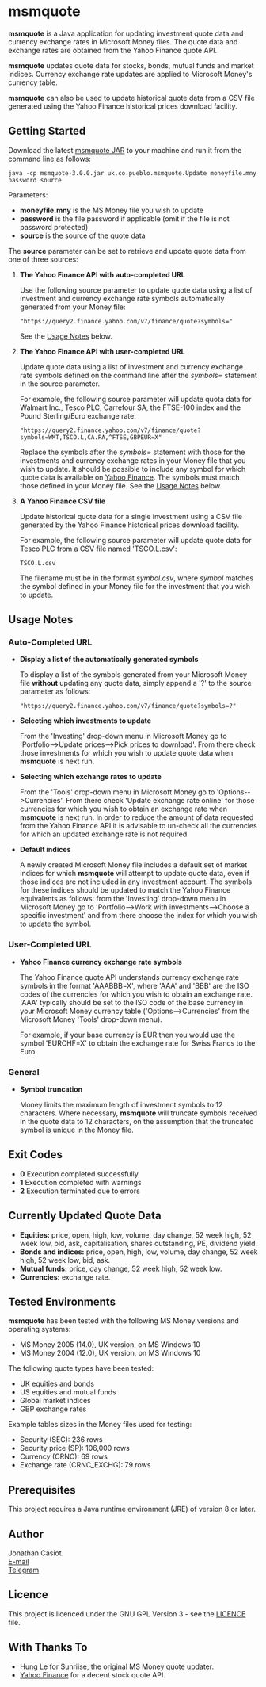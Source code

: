 # msmquote
**msmquote** is a Java application for updating investment quote data and currency exchange rates in Microsoft Money files. The quote data and exchange rates are obtained from the Yahoo Finance quote API.

**msmquote** updates quote data for stocks, bonds, mutual funds and market indices. Currency exchange rate updates are applied to Microsoft Money's currency table.

**msmquote** can also be used to update historical quote data from a CSV file generated using the Yahoo Finance historical prices download facility.

## Getting Started
Download the latest [msmquote JAR](https://github.com/36bits/msmquote/releases) to your machine and run it from the command line as follows:

`java -cp msmquote-3.0.0.jar uk.co.pueblo.msmquote.Update moneyfile.mny password source`

Parameters:
* **moneyfile.mny** is the MS Money file you wish to update
* **password** is the file password if applicable (omit if the file is not password protected)
* **source** is the source of the quote data

The **source** parameter can be set to retrieve and update quote data from one of three sources:

1. **The Yahoo Finance API with auto-completed URL**

   Use the following source parameter to update quote data using a list of investment and currency exchange rate symbols automatically generated from your Money file: 
   
   `"https://query2.finance.yahoo.com/v7/finance/quote?symbols="`

   See the [Usage Notes](#auto-completed-url) below.

2. **The Yahoo Finance API with user-completed URL**

   Update quote data using a list of investment and currency exchange rate symbols defined on the command line after the *symbols=* statement in the source parameter.

   For example, the following source parameter will update quota data for Walmart Inc., Tesco PLC, Carrefour SA, the FTSE-100 index and the Pound Sterling/Euro exchange rate:
   
   `"https://query2.finance.yahoo.com/v7/finance/quote?symbols=WMT,TSCO.L,CA.PA,^FTSE,GBPEUR=X"`
   
   Replace the symbols after the *symbols=* statement with those for the investments and currency exchange rates in your Money file that you wish to update. It should be possible to include any symbol for which quote data is available on [Yahoo Finance](https://finance.yahoo.com/). The symbols must match those defined in your Money file. See the [Usage Notes](#user-completed-url) below.

3. **A Yahoo Finance CSV file** 

   Update historical quote data for a single investment using a CSV file generated by the Yahoo Finance historical prices download facility.

   For example, the following source parameter will update quote data for Tesco PLC from a CSV file named 'TSCO.L.csv':
   
   `TSCO.L.csv`

   The filename must be in the format *symbol.csv*, where *symbol* matches the symbol defined in your Money file for the investment that you wish to update.

## Usage Notes
### Auto-Completed URL
* **Display a list of the automatically generated symbols**

  To display a list of the symbols generated from your Microsoft Money file **without** updating any quote data, simply append a '?' to the source parameter as follows: 

  `"https://query2.finance.yahoo.com/v7/finance/quote?symbols=?"`

* **Selecting which investments to update**

  From the 'Investing' drop-down menu in Microsoft Money go to 'Portfolio-->Update prices-->Pick prices to download'. From there check those investments for which you wish to update quote data when **msmquote** is next run.

* **Selecting which exchange rates to update**

  From the 'Tools' drop-down menu in Microsoft Money go to 'Options-->Currencies'. From there check 'Update exchange rate online' for those currencies for which you wish to obtain an exchange rate when **msmquote** is next run. In order to reduce the amount of data requested from the Yahoo Finance API it is advisable to un-check all the currencies for which an updated exchange rate is not required.
  
* **Default indices**

  A newly created Microsoft Money file includes a default set of market indices for which **msmquote** will attempt to update quote data, even if those indices are not included in any investment account. The symbols for these indices should be updated to match the Yahoo Finance equivalents as follows: from the 'Investing' drop-down menu in Microsoft Money go to 'Portfolio-->Work with investments-->Choose a specific investment' and from there choose the index for which you wish to update the symbol.
     
### User-Completed URL
* **Yahoo Finance currency exchange rate symbols**
  
  The Yahoo Finance quote API understands currency exchange rate symbols in the format 'AAABBB=X', where 'AAA' and 'BBB' are the ISO codes of the currencies for which you wish to obtain an exchange rate. 'AAA' typically should be set to the ISO code of the base currency in your Microsoft Money currency table ('Options-->Currencies' from the Microsoft Money 'Tools' drop-down menu).
  
  For example, if your base currency is EUR then you would use the symbol 'EURCHF=X' to obtain the exchange rate for Swiss Francs to the Euro.  

### General
* **Symbol truncation**
  
  Money limits the maximum length of investment symbols to 12 characters. Where necessary, **msmquote** will truncate symbols received in the quote data to 12 characters, on the assumption that the truncated symbol is unique in the Money file.

## Exit Codes
* **0** Execution completed successfully
* **1** Execution completed with warnings
* **2** Execution terminated due to errors

## Currently Updated Quote Data
* **Equities:** price, open, high, low, volume, day change, 52 week high, 52 week low, bid, ask, capitalisation, shares outstanding, PE, dividend yield.
* **Bonds and indices:** price, open, high, low, volume, day change, 52 week high, 52 week low, bid, ask.
* **Mutual funds:** price, day change, 52 week high, 52 week low.
* **Currencies:** exchange rate.

## Tested Environments
**msmquote** has been tested with the following MS Money versions and operating systems:
* MS Money 2005 (14.0), UK version, on MS Windows 10
* MS Money 2004 (12.0), UK version, on MS Windows 10

The following quote types have been tested:
* UK equities and bonds
* US equities and mutual funds
* Global market indices
* GBP exchange rates

Example tables sizes in the Money files used for testing:
* Security (SEC): 236 rows
* Security price (SP): 106,000 rows
* Currency (CRNC): 69 rows
* Exchange rate (CRNC_EXCHG): 79 rows

## Prerequisites
This project requires a Java runtime environment (JRE) of version 8 or later.

## Author
Jonathan Casiot.  
[E-mail](mailto:jonathan@pueblo.co.uk)  
[Telegram](https://t.me/thirtysixbits)

## Licence
This project is licenced under the GNU GPL Version 3 - see the [LICENCE](./LICENSE) file.

## With Thanks To
* Hung Le for Sunriise, the original MS Money quote updater.
* [Yahoo Finance](https://finance.yahoo.com/) for a decent stock quote API.
